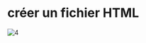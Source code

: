 # créer un fichier HTML 

![4](https://github.com/user-attachments/assets/2fb834c7-2430-4684-b0fd-4ed94843d33c)
